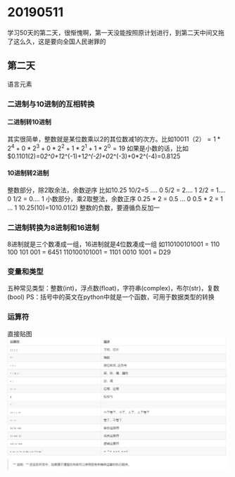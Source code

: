 # 20190511
学习50天的第二天，很惭愧啊，第一天没能按照原计划进行，到第二天中间又拖了这么久，这是要向全国人民谢罪的

## 第二天
语言元素

### 二进制与10进制的互相转换
#### 二进制转10进制
 其实很简单，整数就是某位数乘以2的其位数减1的次方。比如$10011（2）=1*2^4+0*2^3+0*2^2+1*2^1+1*2^0=19$
 如果是小数的话，比如$0.1101(2)=0*2^0+1*2^(-1)+1*2^(-2)+0*2^(-3)+0*2^(-4)=0.8125

#### 10进制转2进制
整数部分，除2取余法，余数逆序
比如10.25
10/2=5 .... 0
5/2 = 2.... 1
2/2 = 1.... 0
1/2 = 0.... 1
小数部分，乘2取整法，余数正序
0.25 * 2 = 0.5 ... 0
0.5 * 2  = 1   ... 1
10.25(10)=1010.01(2)
 整数的负数，要遵循负反加一

### 二进制转换为8进制和16进制
8进制就是三个数凑成一组，16进制就是4位数凑成一组
如110100101001 = 110 100 101 001 = 6451
110100101001 = 1101 0010 1001 = D29

### 变量和类型
五种常见类型：整数(int)，浮点数(float)，字符串(complex)，布尔(str)，复数(bool)
PS：括号中的英文在python中就是一个函数，可用于数据类型的转换

### 运算符
直接贴图
![avatar](Snipaste_2019-05-11_11-34-07.PNG)


